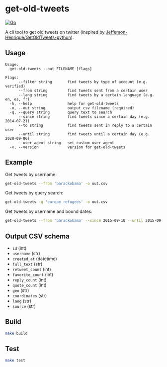 get-old-tweets
==============

[![Go](https://github.com/akiomik/get-old-tweets/actions/workflows/go.yml/badge.svg)](https://github.com/akiomik/get-old-tweets/actions/workflows/go.yml)

A cli tool to get old tweets on twitter (inspired by [Jefferson-Henrique/GetOldTweets-python](https://github.com/Jefferson-Henrique/GetOldTweets-python)).

## Usage

```
Usage:
  get-old-tweets --out FILENAME [flags]

Flags:
      --filter string       find tweets by type of account (e.g. verified)
      --from string         find tweets sent from a certain user
      --lang string         find tweets by a certain language (e.g. en, es, fr)
  -h, --help                help for get-old-tweets
  -o, --out string          output csv filename (required)
  -q, --query string        query text to search
      --since string        find tweets since a certain day (e.g. 2014-07-21)
      --to string           find tweets sent in reply to a certain user
      --until string        find tweets until a certain day (e.g. 2020-09-06)
      --user-agent string   set custom user-agent
  -v, --version             version for get-old-tweets
```

## Example

Get tweets by username:

```sh
get-old-tweets --from 'barackobama' -o out.csv
```

Get tweets by query search:

```sh
get-old-tweets -q 'europe refugees' -o out.csv
```

Get tweets by username and bound dates:

```sh
get-old-tweets --from 'barackobama' --since 2015-09-10 --until 2015-09-12 -o out.csv
```

## Output CSV schema

- `id` (int)
- `username` (str)
- `created_at` (datetime)
- `full_text` (str)
- `retweet_count` (int)
- `favorite_count` (int)
- `reply_count` (int)
- `quote_count` (int)
- `geo` (str)
- `coordinates` (str)
- `lang` (str)
- `source` (str)

## Build

```sh
make build
```

## Test

```sh
make test
```
